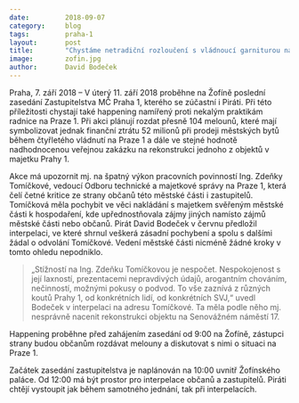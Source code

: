 ```yaml
---
date:         2018-09-07
category:     blog
tags:         praha-1
layout:       post
title:        "Chystáme netradiční rozloučení s vládnoucí garniturou na Praze 1. Lidem rozdáme přes sto melounů"
image:        zofin.jpg
author:       David Bodeček
---
```


Praha, 7. září 2018 – V úterý 11. září 2018 proběhne na Žofíně poslední zasedání Zastupitelstva MČ Praha 1, kterého se zúčastní i Piráti. Při této příležitosti chystají také happening namířený proti nekalým praktikám radnice na Praze 1. Při akci plánují rozdat přesně 104 melounů, které mají symbolizovat jednak finanční ztrátu 52 milionů při prodeji městských bytů během čtyřletého vládnutí na Praze 1 a dále ve stejné hodnotě nadhodnocenou veřejnou zakázku na rekonstrukci jednoho z  objektů v majetku Prahy 1.

Akce má upozornit mj. na špatný výkon pracovních povinností Ing. Zdeňky Tomíčkové, vedoucí Odboru technické a majetkové správy na Praze 1, která čelí četné kritice ze strany občanů této městské části i zastupitelů. Tomíčková měla pochybit ve věci nakládání s majetkem svěřeným městské části k hospodaření, kde upřednostňovala zájmy jiných namísto zájmů městské části nebo občanů. Pirát David Bodeček v červnu předložil interpelaci, ve které shrnul veškerá zásadní pochybení a spolu s dalšími žádal o odvolání Tomíčkové. Vedení městské části nicméně žádné kroky v tomto ohledu nepodniklo. 

> „Stížností na Ing. Zdeňku Tomíčkovou je nespočet. Nespokojenost s její laxností, prezentacemi nepravdivých údajů, arogantním chováním, nečinností, možnými pokusy o podvod. To vše zaznívá z různých koutů Prahy 1, od konkrétních lidí, od konkrétních SVJ,“ uvedl Bodeček v interpelaci na adresu Tomíčkové. Ta měla podle něho mj. nesprávně nacenit rekonstrukci objektu na Senovážném náměstí 17.

Happening proběhne před zahájením zasedání od 9:00 na Žofíně, zástupci strany budou občanům rozdávat melouny a diskutovat s nimi o situaci na Praze 1. 

Začátek zasedání zastupitelstva je naplánován na 10:00  uvnitř Žofínského paláce. Od 12:00 má být prostor pro interpelace občanů a zastupitelů. Piráti chtějí vystoupit jak během samotného jednání, tak při interpelacích. 
